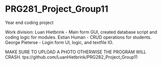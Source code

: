# PRG281_Project_Group11
Year end coding project

Work division: 
Luan Hietbrink - Main form GUI, created database script and coding logic for modules.
Estian Human - CRUD operations for students.
George Pieterse - Login form UI, logic, and textfile IO.

MAKE SURE TO UPLOAD A PHOTO OTHERWISE THE PROGRAM WILL CRASH. tps://github.com/LuanHietbrink/PRG282_Project_Group11
